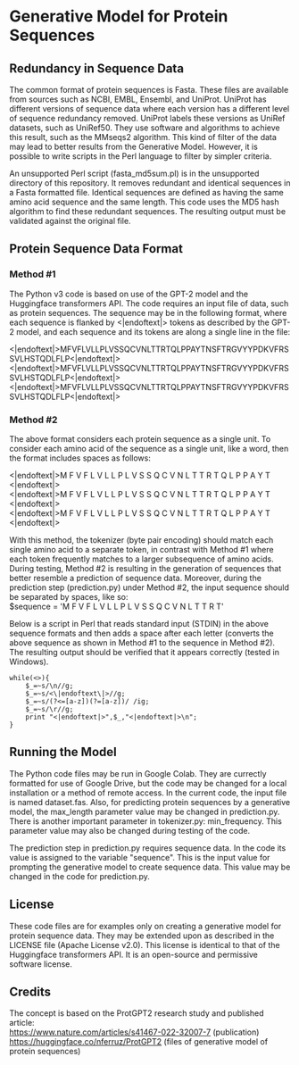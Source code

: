 # Generative Model for Protein Sequences

## Redundancy in Sequence Data
The common format of protein sequences is Fasta. These files are available from sources such as NCBI, EMBL, Ensembl, and UniProt. UniProt has different versions of sequence data where each version has a different level of sequence redundancy removed. UniProt labels these versions as UniRef datasets, such as UniRef50. They use software and algorithms to achieve this result, such as the MMseqs2 algorithm. This kind of filter of the data may lead to better results from the Generative Model. However, it is possible to write scripts in the Perl language to filter by simpler criteria.

An unsupported Perl script (fasta_md5sum.pl) is in the unsupported directory of this repository. It removes redundant and identical sequences in a Fasta formatted file. Identical sequences are defined as having the same amino acid sequence and the same length. This code uses the MD5 hash algorithm to find these redundant sequences. The resulting output must be validated against the original file.

## Protein Sequence Data Format
### Method #1
The Python v3 code is based on use of the GPT-2 model and the Huggingface transformers API. The code requires an input file of data, such as protein sequences. The sequence may be in the following format, where each sequence is flanked by <|endoftext|> tokens as described by the GPT-2 model, and each sequence and its tokens are along a single line in the file:

<|endoftext|>MFVFLVLLPLVSSQCVNLTTRTQLPPAYTNSFTRGVYYPDKVFRSSVLHSTQDLFLP<|endoftext|>\
<|endoftext|>MFVFLVLLPLVSSQCVNLTTRTQLPPAYTNSFTRGVYYPDKVFRSSVLHSTQDLFLP<|endoftext|>\
<|endoftext|>MFVFLVLLPLVSSQCVNLTTRTQLPPAYTNSFTRGVYYPDKVFRSSVLHSTQDLFLP<|endoftext|>

### Method #2
The above format considers each protein sequence as a single unit. To consider each amino acid of the sequence as a single unit, like a word, then the format includes spaces as follows:

<|endoftext|>M F V F L V L L P L V S S Q C V N L T T R T Q L P P A Y T <|endoftext|>\
<|endoftext|>M F V F L V L L P L V S S Q C V N L T T R T Q L P P A Y T <|endoftext|>\
<|endoftext|>M F V F L V L L P L V S S Q C V N L T T R T Q L P P A Y T <|endoftext|>

With this method, the tokenizer (byte pair encoding) should match each single amino acid to a separate token, in contrast with Method #1 where each token frequently matches to a larger subsequence of amino acids. During testing, Method #2 is resulting in the generation of sequences that better resemble a prediction of sequence data. Moreover, during the prediction step (prediction.py) under Method #2, the input sequence should be separated by spaces, like so:\
$sequence = 'M F V F L V L L P L V S S Q C V N L T T R T'

Below is a script in Perl that reads standard input (STDIN) in the above sequence formats and then adds a space after each letter (converts the above sequence as shown in Method #1 to the sequence in Method #2). The resulting output should be verified that it appears correctly (tested in Windows).
```
while(<>){
	$_=~s/\n//g;
	$_=~s/<\|endoftext\|>//g;
	$_=~s/(?<=[a-z])(?=[a-z])/ /ig;
	$_=~s/\r//g;
	print "<|endoftext|>",$_,"<|endoftext|>\n";
}
```

## Running the Model
The Python code files may be run in Google Colab. They are currectly formatted for use of Google Drive, but the code may be changed for a local installation or a method of remote access. In the current code, the input file is named dataset.fas. Also, for predicting protein sequences by a generative model, the max_length parameter value may be changed in prediction.py. There is another important parameter in tokenizer.py: min_frequency. This parameter value may also be changed during testing of the code.

The prediction step in prediction.py requires sequence data. In the code its value is assigned to the variable "sequence". This is the input value for prompting the generative model to create sequence data. This value may be changed in the code for prediction.py.

## License
These code files are for examples only on creating a generative model for protein sequence data. They may be extended upon as described in the LICENSE file (Apache License v2.0). This license is identical to that of the Huggingface transformers API. It is an open-source and permissive software license.

## Credits
The concept is based on the ProtGPT2 research study and published article: \
https://www.nature.com/articles/s41467-022-32007-7 (publication) \
https://huggingface.co/nferruz/ProtGPT2 (files of generative model of protein sequences)
